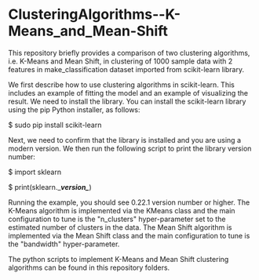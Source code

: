 # ClusteringAlgorithms--K-Means_and_Mean-Shift
This repository briefly provides a comparison of two clustering algorithms, i.e. K-Means and Mean Shift, in clustering of 1000 sample data  with 2 features in make_classification dataset imported from scikit-learn library.  

We first describe how to use clustering algorithms in scikit-learn. This includes an example of fitting the model and an example of visualizing the result.
We need to install the library. You can install the scikit-learn library using the pip Python installer, as follows:

$ sudo pip install scikit-learn

Next, we need to confirm that the library is installed and you are using a modern version. We then run the following script to print the library version number:

$ import sklearn

$ print(sklearn.\____version\____)

Running the example, you should see 0.22.1 version number or higher. The K-Means algorithm is implemented via the KMeans class and the main configuration to tune is the "n_clusters" hyper-parameter set to the estimated number of clusters in the data. The Mean Shift algorithm is implemented via the Mean Shift class and the main configuration to tune is the "bandwidth" hyper-parameter.

The python scripts to implement K-Means and Mean Shift clustering algorithms can be found in this repository folders. 
